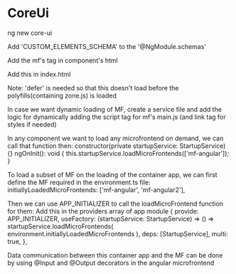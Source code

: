 # CoreUi

ng new core-ui

Add 'CUSTOM_ELEMENTS_SCHEMA' to the '@NgModule.schemas'

Add the mf's tag in component's html

Add this in index.html

 <script src="http://localhost:4201/mf-angular/main.js" defer></script>

Note: 'defer' is needed so that this doesn't load before the polyfills(containing zone.js) is loaded

In case we want dynamic loading of MF, create a service file and add the logic for dynamically adding the script tag for mf's main.js (and link tag for styles if needed)

In any component we want to load any microfrontend on demand, we can call that function then:
constructor(private startupService: StartupService) {}
ngOnInit(): void {
this.startupService.loadMicroFrontends(['mf-angular']);
}

To load a subset of MF on the loading of the container app,
we can first define the MF required in the environment.ts file:
initiallyLoadedMicroFrontends: ['mf-angular', 'mf-angular2'],

Then we can use APP_INITIALIZER to call the loadMicroFrontend function for them:
Add this in the providers array of app module
{
provide: APP_INITIALIZER,
useFactory: (startupService: StartupService) => () =>
startupService.loadMicroFrontends(
environment.initiallyLoadedMicroFrontends
),
deps: [StartupService],
multi: true,
},

Data communication between this container app and the MF can be done by using @Input and @Output decorators in the angular microfrontend
